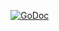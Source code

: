 [![GoDoc](https://godoc.org/github.com/matttproud/go-quake/pak?status.svg)](https://godoc.org/github.com/matttproud/go-quake/pak)
